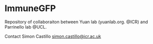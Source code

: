 # ImmuneGFP

Repository of collaboraiton between Yuan lab (yuanlab.org. @ICR) and Parrinello lab @UCL.

Contact Simon Castillo simon.castillo@icr.ac.uk
